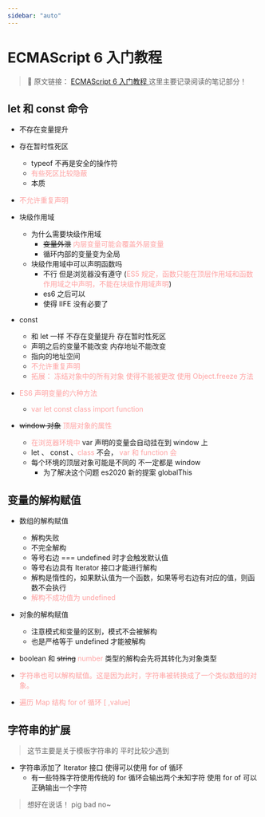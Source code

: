 ```yaml
---
sidebar: "auto"
---
```


# ECMAScript 6 入门教程

> 🎨 原文链接： [ECMAScript 6 入门教程 ](https://es6.ruanyifeng.com/) 这里主要记录阅读的笔记部分！

## let 和 const 命令

- 不存在变量提升
- 存在暂时性死区
  - typeof 不再是安全的操作符
  - <span style="color: #FFA1A1">有些死区比较隐蔽</span>
  - 本质
- <span style="color: #FFA1A1">不允许重复声明</span>
- 块级作用域
  - 为什么需要块级作用域
    - ~~变量外泄~~ <span style="color: #FFA1A1">内层变量可能会覆盖外层变量</span>
    - 循环内部的变量变为全局
  - 块级作用域中可以声明函数吗
    - 不行 但是浏览器没有遵守 (<span style="color: #FFA1A1">ES5 规定，函数只能在顶层作用域和函数作用域之中声明，不能在块级作用域声明</span>)
    - es6 之后可以
    - 使得 IIFE 没有必要了
- const

  - 和 let 一样 不存在变量提升 存在暂时性死区
  - 声明之后的变量不能改变 内存地址不能改变
  - 指向的地址空间
  - <span style="color: #FFA1A1">不允许重复声明</span>
  - <span style="color: #FFA1A1">拓展： 冻结对象中的所有对象 使得不能被更改 使用 Object.freeze 方法</span>

- <span style="color: #FFA1A1">ES6 声明变量的六种方法</span>

  - <span style="color: #FFA1A1">var let const class import function</span>

- ~~window 对象~~ <span style="color: #FFA1A1">顶层对象的属性</span>
  - <span style="color: #FFA1A1">在浏览器环境中</span> var 声明的变量会自动挂在到 window 上
  - let 、 const 、<span style="color: #FFA1A1">class</span> 不会， <span style="color: #FFA1A1"> var 和 function 会</span>
  - 每个环境的顶层对象可能是不同的 不一定都是 window
    - 为了解决这个问题 es2020 新的提案 globalThis

## 变量的解构赋值

- 数组的解构赋值

  - 解构失败
  - 不完全解构
  - 等号右边 === undefined 时才会触发默认值
  - 等号右边具有 Iterator 接口才能进行解构
  - 解构是惰性的，如果默认值为一个函数，如果等号右边有对应的值，则函数不会执行
  - <span style="color: #FFA1A1">解构不成功值为 undefined</span>

- 对象的解构赋值

  - 注意模式和变量的区别，模式不会被解构
  - 也是严格等于 undefined 才能被解构

- boolean 和 ~~string~~ <span style="color: #FFA1A1"> number </span> 类型的解构会先将其转化为对象类型

- <span style="color: #FFA1A1">字符串也可以解构赋值。这是因为此时，字符串被转换成了一个类似数组的对象。</span>

- <span style="color: #FFA1A1">遍历 Map 结构 for of 循环 [ ,value]</span>

## 字符串的扩展

> 这节主要是关于模板字符串的 平时比较少遇到

- 字符串添加了 Iterator 接口 使得可以使用 for of 循环
  - 有一些特殊字符使用传统的 for 循环会输出两个未知字符 使用 for of 可以正确输出一个字符

> 想好在说话！
> pig bad no~
